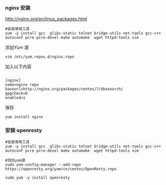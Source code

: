 ### nginx 安装 

http://nginx.org/en/linux_packages.html



```
#安装常用工具
yum -y install gcc  glibc-static telnet bridge-utils net-tools gcc-c++ autoconf pcre pcre-devel make automake  wget httpd-tools vim
```





添加Yum 源

```
vim /etc/yum.repos.d/nginx.repo
```


加入以下内容
```

[nginx]
name=nginx repo
baseurl=http://nginx.org/packages/centos/7/$basearch/
gpgcheck=0
enabled=1
```
保存


```
yum install nginx
```



### 安装 openresty


```
#安装常用工具
yum -y install gcc  glibc-static telnet bridge-utils net-tools gcc-c++ autoconf pcre pcre-devel make automake  wget httpd-tools vim
```

```
#添加yum源
sudo yum-config-manager --add-repo https://openresty.org/yum/cn/centos/OpenResty.repo

```


```
sudo yum -y install openresty
```

